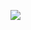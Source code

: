 ![](https://camo.githubusercontent.com/6e21adabcfa0825bee03f9c72477caaa176572ac/68747470733a2f2f692e696d6775722e636f6d2f4c4246567750382e706e67)
